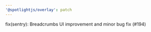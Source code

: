 ```yaml
---
'@spotlightjs/overlay': patch
---
```


fix(sentry): Breadcrumbs UI improvement and minor bug fix (#194)
